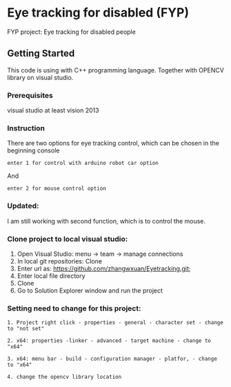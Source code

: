 # Eye tracking for disabled (FYP)

FYP project: Eye tracking for disabled people 

## Getting Started

This code is using with C++ programming language. 
Together with OPENCV library on visual studio. 

### Prerequisites

visual studio at least vision 2013 



### Instruction 

There are two options for eye tracking control, which can be chosen in the beginning console


```
enter 1 for control with arduino robot car option 
```

And

```
enter 2 for mouse control option 
```

### Updated: 
I am still working with second function, which is to control the mouse. 

### Clone project to local visual studio: 
1. Open Visual Studio: menu -> team -> manage connections 
2. In local git repositories: Clone
3. Enter url as: https://github.com/zhangwxuan/Eyetracking.git; 
4. Enter local file directory 
5. Clone 
6. Go to Solution Explorer window and run the project 

### Setting need to change for this project: 
```
1. Project right click - properties - general - character set - change to "not set" 
```
```
2. x64: properties -linker - advanced - target machine - change to "x64"
```
```
3. x64: menu bar - build - configuration manager - platfor, - change to "x64"
```
```
4. change the opencv library location
```

